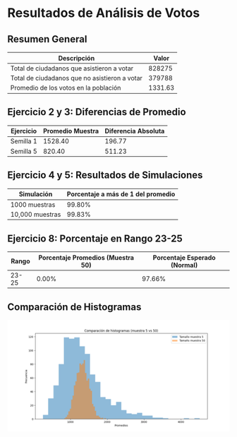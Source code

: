 # Resultados de Análisis de Votos

## Resumen General

| Descripción                                | Valor      |
|--------------------------------------------|------------|
| Total de ciudadanos que asistieron a votar | 828275 |
| Total de ciudadanos que no asistieron a votar | 379788 |
| Promedio de los votos en la población      | 1331.63 |

## Ejercicio 2 y 3: Diferencias de Promedio

| Ejercicio | Promedio Muestra | Diferencia Absoluta |
|-----------|------------------|---------------------|
| Semilla 1 | 1528.40          | 196.77            |
| Semilla 5 | 820.40          | 511.23            |

## Ejercicio 4 y 5: Resultados de Simulaciones

| Simulación      | Porcentaje a más de 1 del promedio |
|-----------------|------------------------------------|
| 1000 muestras   | 99.80%            |
| 10,000 muestras | 99.83%            |

## Ejercicio 8: Porcentaje en Rango 23-25

| Rango  | Porcentaje Promedios (Muestra 50) | Porcentaje Esperado (Normal) |
|--------|-----------------------------------|-------------------------------|
| 23-25  | 0.00%                      | 97.66%                     |

## Comparación de Histogramas
![Comparación de histogramas](histogramas.png)
